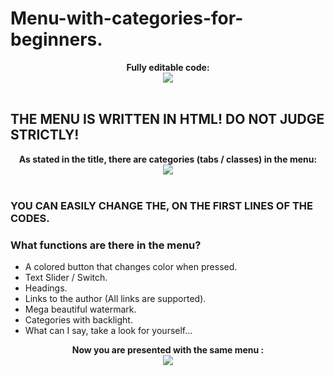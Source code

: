 # Menu-with-categories-for-beginners.


<div style="text-align: center;">
<b>Fully editable code:</b><br>

<img src="https://i.ibb.co/v4g0KKf/6-E8-B34-D4-74-D1-44-CD-9-D31-B88-CD30-B54-FF.jpg">
</div>

<br>

## THE MENU IS WRITTEN IN HTML! DO NOT JUDGE STRICTLY!

<div style="text-align: center;">
<b>As stated in the title, there are categories (tabs / classes) in the menu:</b><br>

<img src="https://i.ibb.co/xf4mKsc/EF2-C3348-8827-4907-888-A-434-E31-E734-BC.jpg">
</div>

<br>

### YOU CAN EASILY CHANGE THE, ON THE FIRST LINES OF THE CODES.

### What functions are there in the menu?
* A colored button that changes color when pressed.
* Text Slider / Switch.
* Headings.
* Links to the author (All links are supported).
* Mega beautiful watermark.
* Categories with backlight.
* What can I say, take a look for yourself...

<div style="text-align: center;">
<b>Now you are presented with the same menu :</b><br>

<img src="https://i.ibb.co/ZfZ57S3/B0-C26580-3-A24-43-EC-BEB7-2-ECF8-B6-E844-B.jpg">
</div>

<br>
